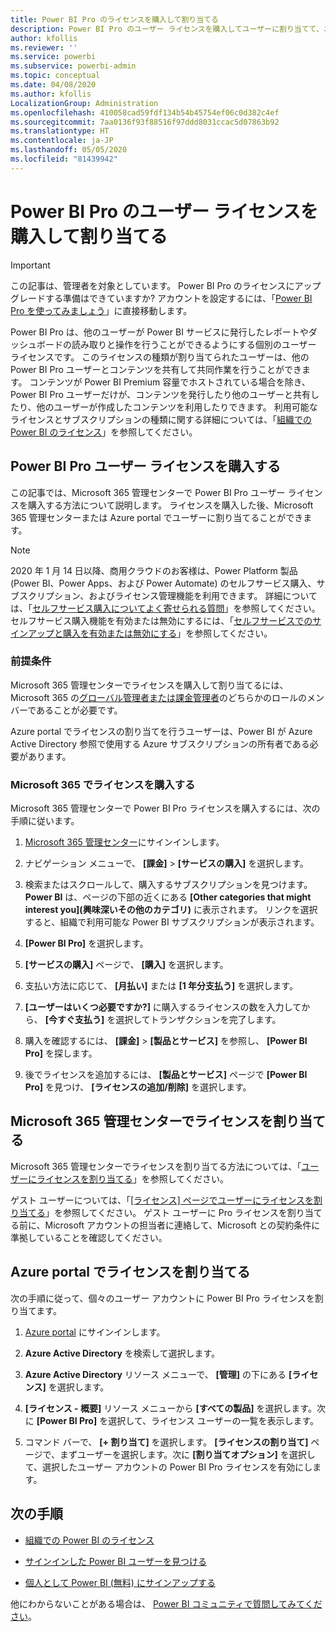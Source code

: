 ```yaml
---
title: Power BI Pro のライセンスを購入して割り当てる
description: Power BI Pro のユーザー ライセンスを購入してユーザーに割り当てて、ユーザーが Power BI サービスのコンテンツにアクセスして他のユーザーと共同作業を行えるようにする方法を説明します。
author: kfollis
ms.reviewer: ''
ms.service: powerbi
ms.subservice: powerbi-admin
ms.topic: conceptual
ms.date: 04/08/2020
ms.author: kfollis
LocalizationGroup: Administration
ms.openlocfilehash: 410058cad59fdf134b54b45754ef06c0d382c4ef
ms.sourcegitcommit: 7aa0136f93f88516f97ddd8031ccac5d07863b92
ms.translationtype: HT
ms.contentlocale: ja-JP
ms.lasthandoff: 05/05/2020
ms.locfileid: "81439942"
---
```

# <a name="purchase-and-assign-power-bi-pro-user-licenses"></a>Power BI Pro のユーザー ライセンスを購入して割り当てる

>[!IMPORTANT]
>この記事は、管理者を対象としています。 Power BI Pro のライセンスにアップグレードする準備はできていますか? アカウントを設定するには、「[Power BI Pro を使ってみましょう](https://go.microsoft.com/fwlink/?LinkId=2106428&clcid=0x409&cmpid=pbidocs-purchasing-power-bi-pro)」に直接移動します。

Power BI Pro は、他のユーザーが Power BI サービスに発行したレポートやダッシュボードの読み取りと操作を行うことができるようにする個別のユーザー ライセンスです。 このライセンスの種類が割り当てられたユーザーは、他の Power BI Pro ユーザーとコンテンツを共有して共同作業を行うことができます。 コンテンツが Power BI Premium 容量でホストされている場合を除き、Power BI Pro ユーザーだけが、コンテンツを発行したり他のユーザーと共有したり、他のユーザーが作成したコンテンツを利用したりできます。 利用可能なライセンスとサブスクリプションの種類に関する詳細については、「[組織での Power BI のライセンス](service-admin-licensing-organization.md)」を参照してください。

## <a name="purchase-power-bi-pro-user-licenses"></a>Power BI Pro ユーザー ライセンスを購入する

この記事では、Microsoft 365 管理センターで Power BI Pro ユーザー ライセンスを購入する方法について説明します。 ライセンスを購入した後、Microsoft 365 管理センターまたは Azure portal でユーザーに割り当てることができます。

> [!NOTE]
> 2020 年 1 月 14 日以降、商用クラウドのお客様は、Power Platform 製品 (Power BI、Power Apps、および Power Automate) のセルフサービス購入、サブスクリプション、およびライセンス管理機能を利用できます。 詳細については、「[セルフサービス購入についてよく寄せられる質問](https://docs.microsoft.com/microsoft-365/commerce/subscriptions/self-service-purchase-faq)」を参照してください。 セルフサービス購入機能を有効または無効にするには、「[セルフサービスでのサインアップと購入を有効または無効にする](admin/service-admin-disable-self-service.md)」を参照してください。

### <a name="prerequisites"></a>前提条件

Microsoft 365 管理センターでライセンスを購入して割り当てるには、Microsoft 365 の[グローバル管理者または課金管理者](https://support.office.com/article/about-office-365-admin-roles-da585eea-f576-4f55-a1e0-87090b6aaa9d)のどちらかのロールのメンバーであることが必要です。

Azure portal でライセンスの割り当てを行うユーザーは、Power BI が Azure Active Directory 参照で使用する Azure サブスクリプションの所有者である必要があります。

### <a name="purchase-licenses-in-microsoft-365"></a>Microsoft 365 でライセンスを購入する

Microsoft 365 管理センターで Power BI Pro ライセンスを購入するには、次の手順に従います。

1. [Microsoft 365 管理センター](https://admin.microsoft.com)にサインインします。

2. ナビゲーション メニューで、 **[課金]**  >  **[サービスの購入]** を選択します。

3. 検索またはスクロールして、購入するサブスクリプションを見つけます。 **Power BI** は、ページの下部の近くにある **[Other categories that might interest you]\(興味深いその他のカテゴリ\)** に表示されます。 リンクを選択すると、組織で利用可能な Power BI サブスクリプションが表示されます。

4. **[Power BI Pro]** を選択します。

5. **[サービスの購入]** ページで、 **[購入]** を選択します。

6. 支払い方法に応じて、 **[月払い]** または **[1 年分支払う]** を選択します。

7. **[ユーザーはいくつ必要ですか?]** に購入するライセンスの数を入力してから、 **[今すぐ支払う]** を選択してトランザクションを完了します。

8. 購入を確認するには、 **[課金]**  >  **[製品とサービス]** を参照し、 **[Power BI Pro]** を探します。

9. 後でライセンスを追加するには、 **[製品とサービス]** ページで **[Power BI Pro]** を見つけ、 **[ライセンスの追加/削除]** を選択します。

## <a name="assign-licenses-in-the-microsoft-365-admin-center"></a>Microsoft 365 管理センターでライセンスを割り当てる

Microsoft 365 管理センターでライセンスを割り当てる方法については、「[ユーザーにライセンスを割り当てる](/office365/admin/manage/assign-licenses-to-users)」を参照してください。

ゲスト ユーザーについては、「[[ライセンス] ページでユーザーにライセンスを割り当てる](/office365/admin/manage/assign-licenses-to-users#assign-licenses-to-users-on-the-licenses-page)」を参照してください。 ゲスト ユーザーに Pro ライセンスを割り当てる前に、Microsoft アカウントの担当者に連絡して、Microsoft との契約条件に準拠していることを確認してください。

## <a name="assign-licenses-in-the-azure-portal"></a>Azure portal でライセンスを割り当てる

次の手順に従って、個々のユーザー アカウントに Power BI Pro ライセンスを割り当てます。

1. [Azure portal](https://portal.azure.com/) にサインインします。

2. **Azure Active Directory** を検索して選択します。

3. **Azure Active Directory** リソース メニューで、 **[管理]** の下にある **[ライセンス]** を選択します。

4. **[ライセンス - 概要]** リソース メニューから **[すべての製品]** を選択します。次に **[Power BI Pro]** を選択して、ライセンス ユーザーの一覧を表示します。

5. コマンド バーで、 **[+ 割り当て]** を選択します。 **[ライセンスの割り当て]** ページで、まずユーザーを選択します。次に **[割り当てオプション]** を選択して、選択したユーザー アカウントの Power BI Pro ライセンスを有効にします。

## <a name="next-steps"></a>次の手順

- [組織での Power BI のライセンス](service-admin-licensing-organization.md)

 - [サインインした Power BI ユーザーを見つける](service-admin-access-usage.md)

 - [個人として Power BI (無料) にサインアップする](service-self-service-signup-for-power-bi.md)

他にわからないことがある場合は、 [Power BI コミュニティで質問してみてください](https://community.powerbi.com/)。

